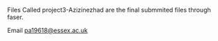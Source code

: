 Files Called project3-Azizinezhad are the final submmited files through faser.



Email pa19618@essex.ac.uk
